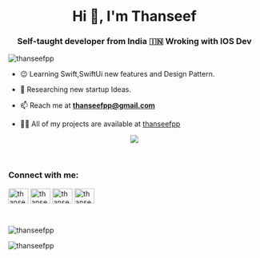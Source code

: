 <h1 align="center">Hi 👋, I'm Thanseef</h1>
<h3 align="center">Self-taught developer from India 🇮🇳 Wroking with IOS Dev</h3>

<p align="left"> <img src="https://komarev.com/ghpvc/?username=thanseefpp&label=Profile%20views&color=0e75b6&style=flat" alt="thanseefpp" /> </p>

- 😉 Learning Swift,SwiftUi new features and Design Pattern.

- 📖 Researching new startup Ideas.

- 📫 Reach me at **thanseefpp@gmail.com**

- 👨‍💻 All of my projects are available at [thanseefpp](https://github.com/thanseefpp?tab=repositories)

<p align="center">
  <img align="center" src="https://github-readme-streak-stats.herokuapp.com?user=SamJakob&theme=dark&hide_border=true&stroke=00000000" />
</p>

<br/>
<h3 align="left">Connect with me:</h3>
<p align="left">
<a href="https://twitter.com/thanseefpptwitt" target="blank"><img align="center" src="https://cdn.jsdelivr.net/npm/simple-icons@3.0.1/icons/twitter.svg" alt="thanseefpp" height="30" width="40" /></a>
<a href="https://dev.to/thanseefpp" target="blank"><img align="center" src="https://cdn.jsdelivr.net/npm/simple-icons@3.0.1/icons/dev-dot-to.svg" alt="thanseefpp" height="30" width="40" /></a>
<a href="https://linkedin.com/in/thanseefpp" target="blank"><img align="center" src="https://cdn.jsdelivr.net/npm/simple-icons@3.0.1/icons/linkedin.svg" alt="thanseefpp" height="30" width="40" /></a>
<a href="https://instagram.com/thanseef_tsf" target="blank"><img align="center" src="https://cdn.jsdelivr.net/npm/simple-icons@3.0.1/icons/instagram.svg" alt="thanseefpp" height="30" width="40" /></a>
</p>

<br/>
<p>&nbsp;<img align="left" src="https://github-readme-stats.vercel.app/api?username=thanseefpp&count_private=true&show_icons=true&theme=synthwave" alt="thanseefpp" /></p>
<p><img align="center" src="https://github-readme-stats.vercel.app/api/top-langs?username=thanseefpp&show_icons=true&locale=en&layout=compact&theme=tokyonight"" alt="thanseefpp"/></p>
